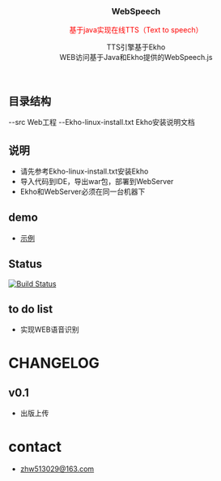 <p align="center">
    <h3 align="center">WebSpeech</h3>
	<p align="center" style="color:red">基于java实现在线TTS（Text to speech）</p>
	<p align="center">
	TTS引擎基于Ekho<br>
	WEB访问基于Java和Ekho提供的WebSpeech.js<br>
	</p>  
</p>

</br>

## 目录结构
--src                                    Web工程
--Ekho-linux-install.txt                 Ekho安装说明文档

## 说明
* 请先参考Ekho-linux-install.txt安装Ekho
* 导入代码到IDE，导出war包，部署到WebServer
* Ekho和WebServer必须在同一台机器下
## demo
* [示例](http://www.flych.cn/WebSpeech/)

## Status
[![Build Status](https://img.shields.io/travis/twbs/bootstrap/v4-dev.svg)](https://github.com/makeok/zhw-util)
## to do list
* 实现WEB语音识别
# CHANGELOG
## v0.1
* 出版上传
# contact
* <zhw513029@163.com>
